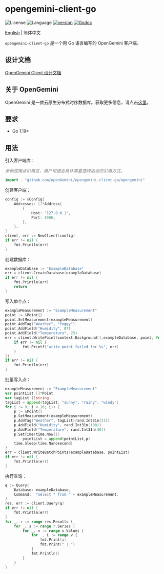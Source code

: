 # opengemini-client-go

![License](https://img.shields.io/badge/license-Apache2.0-green) ![Language](https://img.shields.io/badge/Language-Go-blue.svg) [![version](https://img.shields.io/github/v/tag/opengemini/opengemini-client-go?label=release&color=blue)](https://github.com/opengemini/opengemini-client-go/releases) [![Godoc](http://img.shields.io/badge/docs-go.dev-blue.svg?style=flat-square)](https://pkg.go.dev/github.com/openGemini/opengemini-client-go)

[English](README.md) | 简体中文 

`opengemini-client-go` 是一个用 Go 语言编写的 OpenGemini 客户端。

## 设计文档

[OpenGemini Client 设计文档](https://github.com/openGemini/openGemini.github.io/blob/main/src/zh/guide/develop/client_design.md)

## 关于 OpenGemini

OpenGemini 是一款云原生分布式时序数据库。获取更多信息，请点击[这里](https://github.com/openGemini/openGemini)。

## 要求

- Go 1.19+

## 用法

引入客户端库：

<i><font color=gray>示例使用点引用法，用户可结合具体需要选择适合的引用方式。</font></i>

```go
import . "github.com/openGemini/opengemini-client-go/opengemini"
```

创建客户端：

```go
config := &Config{
	Addresses: []*Address{
		{
			Host: "127.0.0.1",
			Port: 8086,
		},
	},
}
client, err := NewClient(config)
if err != nil {
	fmt.Println(err)
}
```

创建数据库：

```go
exampleDatabase := "ExampleDatabase"
err = client.CreateDatabase(exampleDatabase)
if err != nil {
	fmt.Println(err)
	return
}
```

写入单个点：

```go
exampleMeasurement := "ExampleMeasurement"
point := &Point{}
point.SetMeasurement(exampleMeasurement)
point.AddTag("Weather", "foggy")
point.AddField("Humidity", 87)
point.AddField("Temperature", 25)
err = client.WritePoint(context.Background(),exampleDatabase, point, func(err error) {
	if err != nil {
		fmt.Printf("write point failed for %s", err)
	}
})
if err != nil {
	fmt.Println(err)
}
```

批量写入点：

```go
exampleMeasurement := "ExampleMeasurement"
var pointList []*Point
var tagList []string
tagList = append(tagList, "sunny", "rainy", "windy")
for i := 0; i < 10; i++ {
	p := &Point{}
	p.SetMeasurement(exampleMeasurement)
	p.AddTag("Weather", tagList[rand.Int31n(3)])
	p.AddField("Humidity", rand.Int31n(100))
	p.AddField("Temperature", rand.Int31n(40))
	p.SetTime(time.Now())
        pointList = append(pointList,p)
	time.Sleep(time.Nanosecond)
}
err = client.WriteBatchPoints(exampleDatabase, pointList)
if err != nil {
	fmt.Println(err)
}
```

执行查询：

```go
q := Query{
	Database: exampleDatabase,
	Command:  "select * from " + exampleMeasurement,
}
res, err := client.Query(q)
if err != nil {
	fmt.Println(err)
}
for _, r := range res.Results {
	for _, s := range r.Series {
		for _, v := range s.Values {
			for _, i := range v {
				fmt.Print(i)
				fmt.Print(" | ")
			}
			fmt.Println()
		}
	}
}
```
